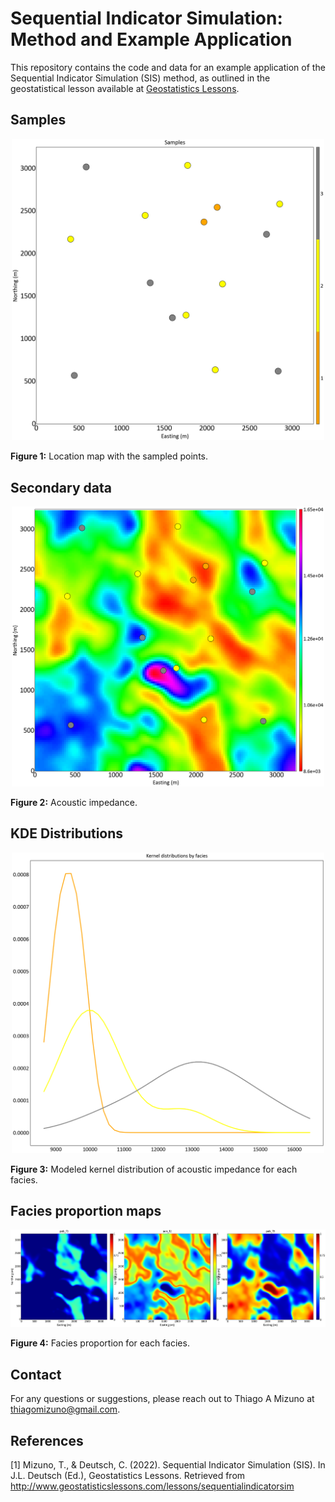 # Sequential Indicator Simulation: Method and Example Application

This repository contains the code and data for an example application of the Sequential Indicator Simulation (SIS) method, as outlined in the geostatistical lesson available at [Geostatistics Lessons](https://geostatisticslessons.com/lessons/sequentialindicatorsim).

## Samples

<p align="center">
    <img src="samples.png" alt="Figure 1" width="500"/>
</p>

**Figure 1:** Location map with the sampled points.


## Secondary data
<p align="center">
    <img src="sec.png" alt="Figure 2" width="500"/>
</p>

**Figure 2:** Acoustic impedance.

## KDE Distributions

<p align="center">
    <img src="distributions_1.png" alt="Figure 3" width="500"/>
</p>

**Figure 3:** Modeled kernel distribution of acoustic impedance for each facies.

## Facies proportion maps

<p align="center">
    <img src="proportion_facies.png" alt="Figure 4" width="1000"/>
</p>

**Figure 4:** Facies proportion for each facies.


## Contact

For any questions or suggestions, please reach out to Thiago A Mizuno at [thiagomizuno@gmail.com](mailto:thiagomizuno@gmail.com).

## References

[1] Mizuno, T., & Deutsch, C. (2022). Sequential Indicator Simulation (SIS). In J.L. Deutsch (Ed.), Geostatistics Lessons. Retrieved from http://www.geostatisticslessons.com/lessons/sequentialindicatorsim
